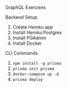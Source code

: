 GraphQL Exercises

Backend Setup

1. Create Heroku app
2. Install Heroku Postgres
3. Install PGAdmin
4. Install Docker

CLI Commands

1. `npm install -g prisma`
2. `prisma init prisma`
3. `docker-compose up -d`
4. `prisma deploy`
